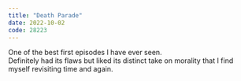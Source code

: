 ```yaml
---
title: "Death Parade"
date: 2022-10-02
code: 28223
---
```

One of the best first episodes I have ever seen.
<br>
Definitely had its flaws but liked its distinct take on morality that I find myself revisiting time and again.